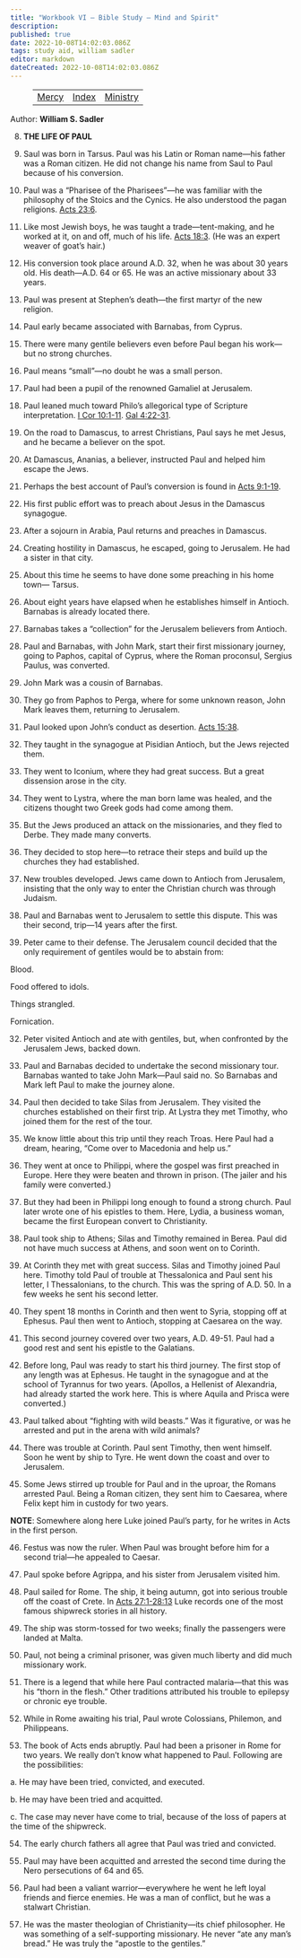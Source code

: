 ```yaml
---
title: "Workbook VI — Bible Study — Mind and Spirit"
description: 
published: true
date: 2022-10-08T14:02:03.086Z
tags: study aid, william sadler
editor: markdown
dateCreated: 2022-10-08T14:02:03.086Z
---
```


<figure class="table chapter-navigator">
	<table>
		<tbody>
		<tr>
			<td><a href="/en/article/William_S_Sadler/Workbook_6_Bible_Study/Mercy">Mercy</a></td>
			<td><a href="/en/article/William_S_Sadler/Workbook_6_Bible_Study/Index">Index</a></td>
			<td><a href="/en/article/William_S_Sadler/Workbook_6_Bible_Study/Ministry">Ministry</a></td>
		</tr>
		</tbody>
	</table>
</figure>

Author: **William S. Sadler**


8. **THE LIFE OF PAUL**

1. Saul was born in Tarsus. Paul was his Latin or Roman name—his father was a Roman citizen. He did not change his name from Saul to Paul because of his conversion.

2. Paul was a “Pharisee of the Pharisees”—he was familiar with the philosophy of the Stoics and the Cynics. He also understood the pagan religions. [Acts 23:6](/en/Bible/Acts_of_the_Apostles/23#v6).

3. Like most Jewish boys, he was taught a trade—tent-making, and he worked at it, on and off, much of his life. [Acts 18:3](/en/Bible/Acts_of_the_Apostles/18#v3). (He was an expert weaver of goat’s hair.)

4. His conversion took place around A.D. 32, when he was about 30 years old. His death—A.D. 64 or 65. He was an active missionary about 33 years.

5. Paul was present at Stephen’s death—the first martyr of the new religion.

6. Paul early became associated with Barnabas, from Cyprus.

7. There were many gentile believers even before Paul began his work—but no strong churches.

8. Paul means “small”—no doubt he was a small person.

9. Paul had been a pupil of the renowned Gamaliel at Jerusalem.

10. Paul leaned much toward Philo’s allegorical type of Scripture interpretation. [I Cor 10:1-11](/en/Bible/1_Corinthians/10#v1). [Gal 4:22-31](/en/Bible/Galatians/4#v22).

11. On the road to Damascus, to arrest Christians, Paul says he met Jesus, and he became a believer on the spot.

12. At Damascus, Ananias, a believer, instructed Paul and helped him escape the Jews.

13. Perhaps the best account of Paul’s conversion is found in [Acts 9:1-19](/en/Bible/Acts_of_the_Apostles/9#v1).

14. His first public effort was to preach about Jesus in the Damascus synagogue.

15. After a sojourn in Arabia, Paul returns and preaches in Damascus.

16. Creating hostility in Damascus, he escaped, going to Jerusalem. He had a sister in that city.

17. About this time he seems to have done some preaching in his home town— Tarsus.

18. About eight years have elapsed when he establishes himself in Antioch. Barnabas is already located there.

19. Barnabas takes a “collection” for the Jerusalem believers from Antioch.

20. Paul and Barnabas, with John Mark, start their first missionary journey, going to Paphos, capital of Cyprus, where the Roman proconsul, Sergius Paulus, was converted.

21. John Mark was a cousin of Barnabas.

22. They go from Paphos to Perga, where for some unknown reason, John Mark leaves them, returning to Jerusalem.

23. Paul looked upon John’s conduct as desertion. [Acts 15:38](/en/Bible/Acts_of_the_Apostles/15#v38).

24. They taught in the synagogue at Pisidian Antioch, but the Jews rejected them.

25. They went to Iconium, where they had great success. But a great dissension arose in the city.

26. They went to Lystra, where the man born lame was healed, and the citizens thought two Greek gods had come among them.

27. But the Jews produced an attack on the missionaries, and they fled to Derbe. They made many converts.

28. They decided to stop here—to retrace their steps and build up the churches they had established.

29. New troubles developed. Jews came down to Antioch from Jerusalem, insisting that the only way to enter the Christian church was through Judaism.

30. Paul and Barnabas went to Jerusalem to settle this dispute. This was their second, trip—14 years after the first.

31. Peter came to their defense. The Jerusalem council decided that the only requirement of gentiles would be to abstain from:

Blood.

Food offered to idols.

Things strangled.

Fornication.

32. Peter visited Antioch and ate with gentiles, but, when confronted by the Jerusalem Jews, backed down.

33. Paul and Barnabas decided to undertake the second missionary tour. Barnabas wanted to take John Mark—Paul said no. So Barnabas and Mark left Paul to make the journey alone.

34. Paul then decided to take Silas from Jerusalem. They visited the churches established on their first trip. At Lystra they met Timothy, who joined them for the rest of the tour.

35. We know little about this trip until they reach Troas. Here Paul had a dream, hearing, “Come over to Macedonia and help us.”

36. They went at once to Philippi, where the gospel was first preached in Europe. Here they were beaten and thrown in prison. (The jailer and his family were converted.)

37. But they had been in Philippi long enough to found a strong church. Paul later wrote one of his epistles to them. Here, Lydia, a business woman, became the first European convert to Christianity.

38. Paul took ship to Athens; Silas and Timothy remained in Berea. Paul did not have much success at Athens, and soon went on to Corinth.

39. At Corinth they met with great success. Silas and Timothy joined Paul here. Timothy told Paul of trouble at Thessalonica and Paul sent his letter, I Thessalonians, to the church. This was the spring of A.D. 50. In a few weeks he sent his second letter.

40. They spent 18 months in Corinth and then went to Syria, stopping off at Ephesus. Paul then went to Antioch, stopping at Caesarea on the way.

41. This second journey covered over two years, A.D. 49-51. Paul had a good rest and sent his epistle to the Galatians.

42. Before long, Paul was ready to start his third journey. The first stop of any length was at Ephesus. He taught in the synagogue and at the school of Tyrannus for two years. (Apollos, a Hellenist of Alexandria, had already started the work here. This is where Aquila and Prisca were converted.)

43. Paul talked about “fighting with wild beasts.” Was it figurative, or was he arrested and put in the arena with wild animals?

44. There was trouble at Corinth. Paul sent Timothy, then went himself. Soon he went by ship to Tyre. He went down the coast and over to Jerusalem.

45. Some Jews stirred up trouble for Paul and in the uproar, the Romans arrested Paul. Being a Roman citizen, they sent him to Caesarea, where Felix kept him in custody for two years.

**NOTE**: Somewhere along here Luke joined Paul’s party, for he writes in Acts in the first person.

46. Festus was now the ruler. When Paul was brought before him for a second trial—he appealed to Caesar.

47. Paul spoke before Agrippa, and his sister from Jerusalem visited him.

48. Paul sailed for Rome. The ship, it being autumn, got into serious trouble off the coast of Crete. In [Acts 27:1-28:13](/en/Bible/Acts_of_the_Apostles/27#v1) Luke records one of the most famous shipwreck stories in all history.

49. The ship was storm-tossed for two weeks; finally the passengers were landed at Malta.

50. Paul, not being a criminal prisoner, was given much liberty and did much missionary work.

51. There is a legend that while here Paul contracted malaria—that this was his “thorn in the flesh.” Other traditions attributed his trouble to epilepsy or chronic eye trouble.

52. While in Rome awaiting his trial, Paul wrote Colossians, Philemon, and Philippeans.

53. The book of Acts ends abruptly. Paul had been a prisoner in Rome for two years. We really don’t know what happened to Paul. Following are the possibilities:

a. He may have been tried, convicted, and executed.

b. He may have been tried and acquitted.

c. The case may never have come to trial, because of the loss of papers at the time of the shipwreck.

54. The early church fathers all agree that Paul was tried and convicted.

55. Paul may have been acquitted and arrested the second time during the Nero persecutions of 64 and 65.

56. Paul had been a valiant warrior—everywhere he went he left loyal friends and fierce enemies. He was a man of conflict, but he was a stalwart Christian.

57. He was the master theologian of Christianity—its chief philosopher. He was something of a self-supporting missionary. He never “ate any man’s bread.” He was truly the “apostle to the gentiles.”


<br>


